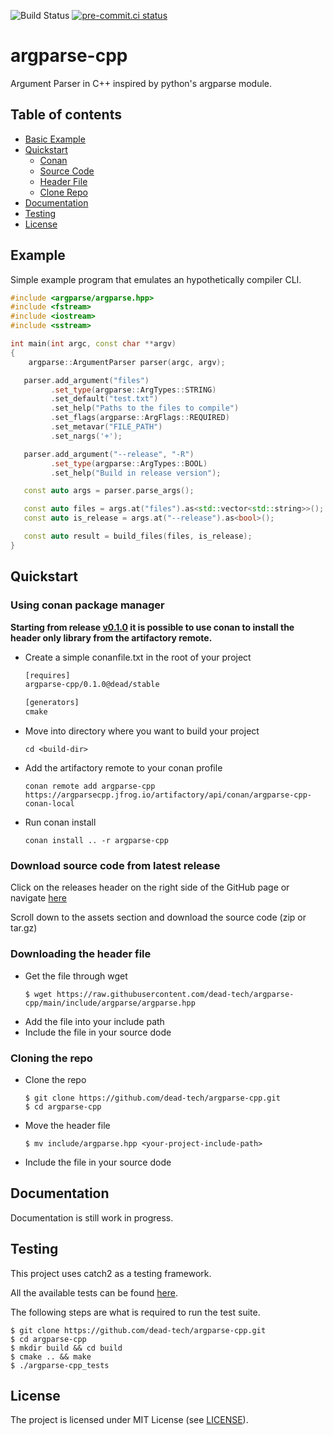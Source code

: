 ![Build Status](https://github.com/dead-tech/argparse-cpp/actions/workflows/linux.yml/badge.svg)
[![pre-commit.ci status](https://results.pre-commit.ci/badge/github/dead-tech/argparse-cpp/main.svg)](https://results.pre-commit.ci/latest/github/dead-tech/argparse-cpp/main)
# argparse-cpp

Argument Parser in C++ inspired by python's argparse module.

## Table of contents
   * [Basic Example](#example)
   * [Quickstart](#quickstart)
      * [Conan](#using-conan-package-manager)
      * [Source Code](#download-source-code-from-latest-release)
      * [Header File](#downloading-the-header-file)
      * [Clone Repo](#cloning-the-repo)
   * [Documentation](#documentation)
   * [Testing](#testing)
   * [License](#license)

## Example

Simple example program that emulates an hypothetically compiler CLI.

```cpp
#include <argparse/argparse.hpp>
#include <fstream>
#include <iostream>
#include <sstream>

int main(int argc, const char **argv)
{
    argparse::ArgumentParser parser(argc, argv);

   parser.add_argument("files")
         .set_type(argparse::ArgTypes::STRING)
         .set_default("test.txt")
         .set_help("Paths to the files to compile")
         .set_flags(argparse::ArgFlags::REQUIRED)
         .set_metavar("FILE_PATH")
         .set_nargs('+');

   parser.add_argument("--release", "-R")
         .set_type(argparse::ArgTypes::BOOL)
         .set_help("Build in release version");

   const auto args = parser.parse_args();

   const auto files = args.at("files").as<std::vector<std::string>>();
   const auto is_release = args.at("--release").as<bool>();

   const auto result = build_files(files, is_release);
}
```

## Quickstart

### Using conan package manager

**Starting from release [v0.1.0](https://github.com/dead-tech/argparse-cpp/releases/tag/v0.1.0) it is possible to use conan to install the header only library from the artifactory remote.**

- Create a simple conanfile.txt in the root of your project

   ```txt
   [requires]
   argparse-cpp/0.1.0@dead/stable

   [generators]
   cmake
   ```

- Move into directory where you want to build your project

   ```console
   cd <build-dir>
   ```

- Add the artifactory remote to your conan profile

   ```console
   conan remote add argparse-cpp https://argparsecpp.jfrog.io/artifactory/api/conan/argparse-cpp-conan-local
   ```

- Run conan install

   ```console
   conan install .. -r argparse-cpp
   ```

### Download source code from latest release

Click on the releases header on the right side of the GitHub page or navigate [here](https://github.com/dead-tech/argparse-cpp/releases)

Scroll down to the assets section and download the source code (zip or tar.gz)
### Downloading the header file

- Get the file through wget
   ```console
   $ wget https://raw.githubusercontent.com/dead-tech/argparse-cpp/main/include/argparse/argparse.hpp
   ```
- Add the file into your include path
- Include the file in your source dode

### Cloning the repo

- Clone the repo
   ```console
   $ git clone https://github.com/dead-tech/argparse-cpp.git
   $ cd argparse-cpp
   ```
- Move the header file
   ```console
   $ mv include/argparse.hpp <your-project-include-path>
   ```
- Include the file in your source dode

## Documentation

Documentation is still work in progress.

## Testing

This project uses catch2 as a testing framework.

All the available tests can be found [here](tests/).

The following steps are what is required to run the test suite.

```console
$ git clone https://github.com/dead-tech/argparse-cpp.git
$ cd argparse-cpp
$ mkdir build && cd build
$ cmake .. && make
$ ./argparse-cpp_tests
```

## License

The project is licensed under MIT License (see [LICENSE](LICENSE)).

